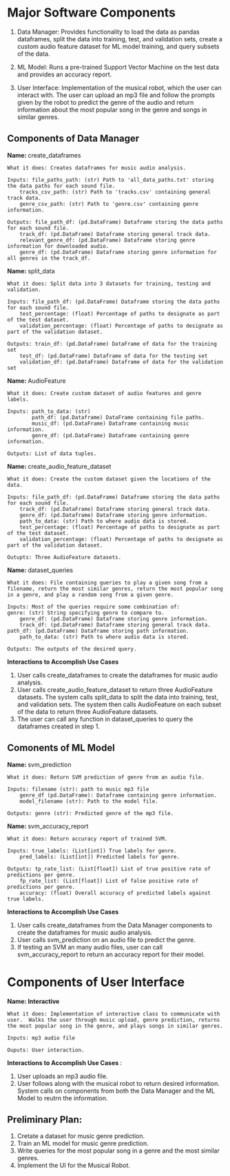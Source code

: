 # Major Software Components
1) Data Manager: Provides functionality to load the data as pandas dataframes, split the data into training, test, and validation sets, create a custom audio feature dataset for ML model training, and query subsets of the data.  

2) ML Model: Runs a pre-trained Support Vector Machine on the test data and provides an accuracy report.

2) User Interface: Implementation of the musical robot, which the user can interact with.  The user can upload an mp3 file and follow the prompts given by the robot to predict the genre of the audio and return information about the most popular song in the genre and songs in similar genres.


## Components of Data Manager
<b> Name: </b> create_dataframes

	What it does: Creates dataframes for music audio analysis.

	Inputs: file_paths_path: (str) Path to 'all_data_paths.txt' storing the data paths for each sound file.
        tracks_csv_path: (str) Path to 'tracks.csv' containing general track data.
        genre_csv_path: (str) Path to 'genre.csv' containing genre information.
	
	Outputs: file_path_df: (pd.DataFrame) Dataframe storing the data paths for each sound file.
        track_df: (pd.DataFrame) Dataframe storing general track data.
        relevant_genre_df: (pd.DataFrame) Dataframe storing genre information for downloaded audio.
        genre_df: (pd.DataFrame) Dataframe storing genre information for all genres in the track_df.
	
<b> Name: </b> split_data

	What it does: Split data into 3 datasets for training, testing and validation.

	Inputs: file_path_df: (pd.DataFrame) Dataframe storing the data paths for each sound file.
        test_percentage: (float) Percentage of paths to designate as part of the test dataset.
        validation_percentage: (float) Percentage of paths to designate as part of the validation dataset.

	Outputs: train_df: (pd.DataFrame) DataFrame of data for the training set
        test_df: (pd.DataFrame) Dataframe of data for the testing set
        validation_df: (pd.DataFrame) Dataframe of data for the validation set

<b> Name: </b> AudioFeature
	
	What it does: Create custom dataset of audio features and genre labels.
	
	Inputs: path_to_data: (str)
            path_df: (pd.Dataframe) DataFrame containing file paths.
            music_df: (pd.DataFrame) Dataframe containing music information.
            genre_df: (pd.DataFrame) Dataframe containing genre information.
	
	Outputs: List of data tuples.

	
<b> Name: </b> create_audio_feature_dataset
	
	What it does: Create the custom dataset given the locations of the data.
	
	Inputs: file_path_df: (pd.DataFrame) Dataframe storing the data paths for each sound file.
        track_df: (pd.DataFrame) Dataframe storing general track data.
        genre_df: (pd.Dataframe) Dataframe storing genre information.
        path_to_data: (str) Path to where audio data is stored.
        test_percentage: (float) Percentage of paths to designate as part of the test dataset.
        validation_percentage: (float) Percentage of paths to designate as part of the validation dataset.
	
	Outupts: Three AudioFeature datasets.
	
<b> Name: </b> dataset_queries

	What it does: File containing queries to play a given song from a filename, return the most similar genres, return the most popular song in a genre, and play a random song from a given genre.
	
	Inputs: Most of the queries require some combination of: 
	genre: (str) String specifying genre to compare to.
        genre_df: (pd.DataFrame) Dataframe storing genre information.
        track_df: (pd.DataFrame) Dataframe storing general track data.
	path_df: (pd.DataFrame) Dataframe storing path information.
        path_to_data: (str) Path to where audio data is stored.
	
	Outputs: The outputs of the desired query. 
	
<b> Interactions to Accomplish Use Cases </b>
1) User calls create_dataframes to create the dataframes for music audio analysis. 
2) User calls create_audio_feature_dataset to return three AudioFeature datasets.  The system calls split_data to split the data into training, test, and validation sets.  The system then calls AudioFeature on each subset of the data to return three AudioFeature datasets.
3) The user can call any function in dataset_queries to query the dataframes created in step 1.

## Comonents of ML Model

<b> Name: </b> svm_prediction
	
	What it does: Return SVM prediction of genre from an audio file.
	
	Inputs: filename (str): path to music mp3 file
        genre_df (pd.DataFrame): Dataframe containing genre information.
        model_filename (str): Path to the model file.

	Outputs: genre (str): Predicted genre of the mp3 file.

<b> Name: </b> svm_accuracy_report

	What it does: Return accuracy report of trained SVM.
	
	Inputs: true_labels: (List[int]) True labels for genre.
        pred_labels: (List[int]) Predicted labels for genre.
	
	Outputs: tp_rate_list: (List[float]) List of true positive rate of predictions per genre.
        fp_rate_list: (List[float]) List of false positive rate of predictions per genre.
        accuracy: (float) Overall accuracy of predicted labels against true labels.

<b> Interactions to Accomplish Use Cases </b>
1) User calls create_dataframes from the Data Manager components to create the dataframes for music audio analysis. 
2) User calls svm_prediction on an audio file to predict the genre.
3) If testing an SVM an many audio files, user can call svm_accuracy_report to return an accuracy report for their model.

# Components of User Interface

<b> Name: Interactive </b>

	What it does: Implementation of interactive class to communicate with user.  Walks the user through music upload, genre prediction, returns the most popular song in the genre, and plays songs in similar genres.
	
	Inputs: mp3 audio file
	
	Ouputs: User interaction.
	
<b> Interactions to Accomplish Use Cases </b>:
1) User uploads an mp3 audio file.
2) User follows along with the musical robot to return desired information.  System calls on components from both the Data Manager and the ML Model to reutrn the information.

## Preliminary Plan:
1) Cretate a dataset for music genre prediction.
2) Train an ML model for music genre prediction.
3) Write queries for the most popular song in a genre and the most similar genres.
4) Implement the UI for the Musical Robot.
